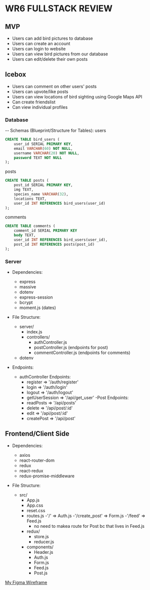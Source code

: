# WR6 FULLSTACK REVIEW

## MVP
- Users can add bird pictures to database
- Users can create an account
- Users can login to website
- Users can view bird pictures from our database
- Users can edit/delete their own posts

## Icebox 
- Users can comment on other users' posts
- Users can upvote/like posts
- Users can view locations of bird sighting using Google Maps API
- Can create friendslist
- Can view individual profiles

### Database

-- Schemas (Blueprint/Structure for Tables):
users
```SQL
CREATE TABLE bird_users (
    user_id SERIAL PRIMARY KEY,
    email VARCHAR(60) NOT NULL,
    username VARCHAR(20) NOT NULL,
    password TEXT NOT NULL
);
```
posts
```SQL
CREATE TABLE posts (
    post_id SERIAL PRIMARY KEY,
    img TEXT,
    species_name VARCHAR(32),
    locations TEXT,
    user_id INT REFERENCES bird_users(user_id)
);
```
comments
```SQL
CREATE TABLE comments (
    comment_id SERIAL PRIMARY KEY
    body TEXT,
    user_id INT REFERENCES bird_users(user_id),
    post_id INT REFERENCES posts(post_id)
);
```
### Server
- Dependencies:
    - express
    - massive
    - dotenv
    - express-session
    - bcrypt
    - moment.js (dates)


- File Structure:
    - server/
        - index.js
        - controllers/
            - authController.js
            - postController.js (endpoints for post)
            - commentController.js (endpoints for comments)
    - dotenv
    
- Endpoints:
    - authController Endpoints:
        - register => '/auth/register'
        - login => '/auth/login'
        - logout => '/auth/logout'
        - getUserSession => '/api/get_user'
    -Post Endpoints:
        - readPosts => '/api/posts'
        - delete => '/api/post/:id'
        - edit => '/api/post/:id'
        - createPost => '/api/post'

## Frontend/Client Side
- Dependencies: 
    - axios
    - react-router-dom
    - redux
    - react-redux
    - redux-promise-middleware

- File Structure:
    - src/
        - App.js
        - App.css
        - reset.css
        - routes.js
            -'/' => Auth.js
            -'/create_post' => Form.js
            -'/feed' => Feed.js
            - no need to makea  route for Post bc that lives in Feed.js
        - redux/
            - store.js
            - reducer.js
        - components/
            - Header.js
            - Auth.js
            - Form.js
            - Feed.js
            - Post.js

<a href='link to wireframe'>My Figma Wireframe</a>